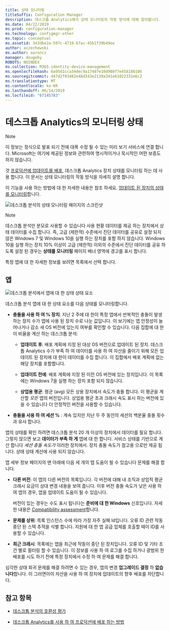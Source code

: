```yaml
---
title: 상태 모니터링
titleSuffix: Configuration Manager
description: 데스크톱 Analytics에서 상태 모니터링의 작동 방식에 대해 알아봅니다.
ms.date: 04/22/2019
ms.prod: configuration-manager
ms.technology: configmgr-other
ms.topic: conceptual
ms.assetid: 343dbe2a-597c-4719-b7ac-45b1f39b49ee
author: aczechowski
ms.author: aaroncz
manager: dougeby
ROBOTS: NOINDEX
ms.collection: M365-identity-device-management
ms.openlocfilehash: 6a95d1cca34dec9a17487e10d980f7e458186106
ms.sourcegitcommit: d47d2f03482e48d343e2139a341e61022331e6c2
ms.translationtype: MT
ms.contentlocale: ko-KR
ms.lasthandoff: 06/14/2019
ms.locfileid: "67145783"
---
```

# <a name="health-status-monitoring-in-desktop-analytics"></a>데스크톱 Analytics의 모니터링 상태

> [!Note]  
> 이 정보는 정식으로 발표 되기 전에 대폭 수정 될 수 있는 미리 보기 서비스에 연결 합니다. Microsoft는 여기에 제공된 정보와 관련하여 명시적이거나 묵시적인 어떤 보증도 하지 않습니다.  

것 [프로덕션에 업데이트를 배포](/sccm/desktop-analytics/deploy-prod), 데스크톱 Analytics 장치 상태를 모니터링 하는 데 사용 합니다. 이 문서는 상태 모니터링의 작동 방식을 자세히 설명 합니다.

이 기능을 사용 하는 방법에 대 한 자세한 내용은 참조 하세요. [업데이트 된 장치의 상태를 모니터링](/sccm/desktop-analytics/deploy-prod#bkmk_monitor)합니다.

![데스크톱 분석의 상태 모니터링 페이지의 스크린샷](media/monitor-health.png)

> [!NOTE]  
> 데스크톱 분석만 분모로 사용할 수 있습니다 사용 현황 데이터를 제공 하는 장치에서 상태 데이터를 수집 합니다. 즉, 고급 (제한적) 수준에서 진단 데이터를 공유로 설정 되지 않은 Windows 7 및 Windows 10을 실행 하는 장치를 포함 하지 않습니다. Windows 10을 실행 하는 장치 10% 이상이 고급 (제한적) 이외의 수준에서 진단 데이터를 공유 하도록 설정 된 경우는 **상태를 모니터링** 페이지 배너 영역에 경고를 표시 합니다.  

특정 앱에 대 한 자세한 정보를 보려면 목록에서 선택 합니다.



## <a name="apps"></a>앱

![데스크톱 분석에서 앱에 대 한 상태 상태 요소](media/monitor-health-status-factors.png)

데스크톱 분석 앱에 대 한 상태 요소를 다음 상태를 모니터링합니다.

- **충돌을 사용 하 여 % 장치**: 지난 2 주에 대 한이 특정 앱에서 반복적인 충돌이 발생 하는 장치 수가 앱에 사용 된 장치 수로 나눈 값입니다. 이 보기에는 앱 안정성이 늘어나거나 감소 새 OS 버전에 있는지 여부를 확인할 수 있습니다. 다음 집합에 대 한이 비율을 계산 하는 데스크톱 분석:  

    - **업데이트 후**: 배포 계획에 지정 된 대상 OS 버전으로 업데이트 된 장치. 데스크톱 Analytics 수가 부족 하 여 데이터를 사용 하 여 자산을 줄이기 위해 모든 업데이트 된 장치에 대 한이 데이터를 수집 합니다. 이 집합에서 배포 계획에 없는 해당 장치를 포함합니다.  

    - **업데이트 전에**: 배포 계획에 지정 된 이전 OS 버전에 있는 장치입니다. 이 목록에는 Windows 7을 실행 하는 장치 포함 되지 않습니다.  

    - **상업용 평균**: 평균 (avg) 모든 상용 장치에서 속도가 충돌 합니다. 이 평균을 계산할 *모든* 앱의 버전입니다. 상업용 평균 초과 크래시 속도 표시 하는 버전에 있을 수 있습니다 더 안정적인 버전을 사용할 수 있습니다.  

- **충돌을 사용 하 여 세션 %** : 계속 있지만 지난 두 주 동안의 세션의 백분율 충돌 횟수과 유사 합니다.  

앱의 상태를 확인 하려면 데스크톱 분석 20 개 이상의 장치에서 데이터를 필요 합니다. 그렇지 않으면 보고 **데이터가 부족 하 게** 앱에 대 한 합니다. 서비스 상태를 기반으로 계산 합니다 *세션 충돌 속도가* 이러한 장치에서. 장치 충돌 속도가 참고용 으로만 제공 됩니다. 상태 상태 계산에 사용 되지 않습니다.

앱 세부 정보 페이지의 맨 아래에 다음 세 개의 탭 도움이 될 수 있습니다 문제를 해결 합니다.

- **다른 버전**: 이 앱의 다른 버전의 목록입니다. 각 버전에 대해 내 조직과 상업적 평균 크래시 요금이 상대 변경 내용을 보여 줍니다. 이후 버전 충돌 속도가 낮은 사용 하 여 앱의 경우, 앱을 업데이트 도움이 될 수 있습니다.  

    버전이 있는 경우는 수도 표시 됩니다는 **준비에 대 한 Windows** 신호입니다. 자세한 내용은 [Compatibility assessment](/sccm/desktop-analytics/compat-assessment#risk-assessment-engine)합니다.  

- **문제를 상위**: 목록 인스턴스 수에 따라 가장 자주 실패 Id입니다. 오류 ID 관련 작동 중단 된 스택 추적을 식별 합니다. 지원에 대 한 앱 공급 업체를 호출할 때이 ID를 사용할 수 있습니다.  

- **최근 크래시**:  목록에는 앱을 최근에 작동이 중단 된 장치입니다. 오류 ID 및 기타 조건 별로 필터링 할 수 있습니다. 이 정보를 사용 하 여 로그를 수집 하거나 광범위 한 배포를 시도 하기 전에 특정 장치에서 수정 하 여 문제를 해결 합니다.  

심각한 상태 회귀 문제를 해결 하려면 수 있는 경우, 앱의 변경 **업그레이드 결정** 하 **없습니다**합니다. 이 그러면이이 자산을 사용 하 여 장치에 업데이트의 향후 배포를 차단합니다.


## <a name="see-also"></a>참고 항목

- [데스크톱 분석의 호환성 평가](/sccm/desktop-analytics/compat-assessment)  

- [데스크톱 Analytics를 사용 하 여 프로덕션에 배포 하는 방법](/sccm/desktop-analytics/deploy-prod)  
